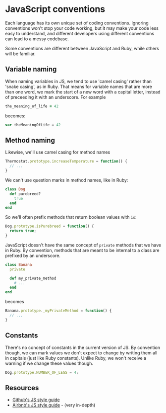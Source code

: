 # JavaScript conventions

Each language has its own unique set of coding conventions. Ignoring conventions won't stop your code working, but it may make your code less easy to understand, and different developers using different conventions can lead to a messy codebase.

Some conventions are different between JavaScript and Ruby, while others will be familiar.

## Variable naming

When naming variables in JS, we tend to use 'camel casing' rather than 'snake casing', as in Ruby. That means for variable names that are more than one word, we mark the start of a new word with a capital letter, instead of preceeding it with an underscore. For example

~~~ruby
the_meaning_of_life = 42
~~~

becomes:

~~~javascript
var theMeaningOfLife = 42
~~~

## Method naming

Likewise, we'll use camel casing for method names

~~~javascript
Thermostat.prototype.increaseTemperature = function() {
  // ...
}
~~~

We can't use question marks in method names, like in Ruby:

~~~ruby
class Dog
  def purebreed?
    true
  end
end
~~~

So we'll often prefix methods that return boolean values with `is`:

~~~javascript
Dog.prototype.isPurebreed = function() {
  return true;
}
~~~

JavaScript doesn't have the same concept of `private` methods that we have in Ruby. By convention, methods that are meant to be internal to a class are prefixed by an underscore.

~~~ruby
class Banana
  private

  def my_private_method
    # ...
  end
end
~~~

becomes

~~~javascript
Banana.prototype._myPrivateMethod = function() {
  // ...
}
~~~

## Constants

There's no concept of constants in the current version of JS. By convention though, we can mark values we don't expect to change by writing them all in capitals (just like Ruby constants). Unlike Ruby, we won't receive a warning if we change these values though.

~~~javascript
Dog.prototype.NUMBER_OF_LEGS = 4;
~~~

## Resources

* [Github's JS style guide](https://github.com/styleguide/javascript)
* [Airbnb's JS style guide](https://github.com/airbnb/javascript) - (very in-depth)
